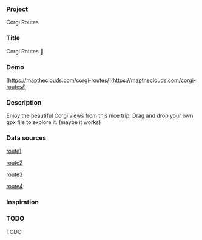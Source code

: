 ### Project

Corgi Routes

### Title

Corgi Routes 🐶

### Demo

[https://maptheclouds.com/corgi-routes/](https://maptheclouds.com/corgi-routes/)

### Description

Enjoy the beautiful Corgi views from this nice trip. Drag and drop your own gpx file to explore it. (maybe it works)

### Data sources

[route1](https://www.alltrails.com/explore/recording/bike-savadisla-valea-plescuta-culme-relee-lita-lita-savadisla-2017-09-30)

[route2](https://www.alltrails.com/explore/trail/romania/covasna/traseu-mtb-ride)

[route3](https://www.alltrails.com/explore/trail/romania/prahova/piatra-arsa-to-sinaia-cycle-route)

[route4](https://2ride.eu/segment/off64-valea-de-brazi-curmatura-tulisa/)

### Inspiration

### TODO

TODO

